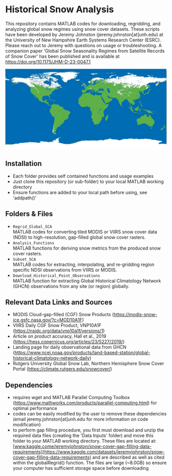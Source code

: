# Historical Snow Analysis

This repository contains MATLAB codes for downloading, regridding, and analyzing global snow regimes using snow cover datasets. These scripts have been developed by Jeremy Johnston (jeremy.johnston[at]unh.edu) at the University of New Hampshire Earth Systems Research Center (ESRC). Please reach out to Jeremy with questions on usage or troubleshooting.
A companion paper 'Global Snow Seasonality Regimes from Satellite Records of Snow Cover' has been published and is available at https://doi.org/10.1175/JHM-D-23-0047.1

![alt text](https://github.com/jjohns60/HistoricalSnowAnalysis/blob/main/SCAheader_image.jpg?raw=true)

## Installation

* Each folder provides self contained functions and usage examples
* Just clone this repository (or sub-folder) to your local MATLAB working directory
* Ensure functions are added to your local path before using, see 'addpath()'


## Folders & Files

* `Regrid_Global_SCA`
<br> MATLAB codes for converting tiled MODIS or VIIRS snow cover data (NDSI) to high-resolution, gap-filled global snow cover rasters.
* `Analysis_Functions`
<br> MATLAB functions for deriving snow metrics from the produced snow cover rasters.
* `Subset_SCA`
<br> MATLAB codes for extracting, interpolating, and re-gridding region specific NDSI observations from VIIRS or MODIS.
* `Download_Historical_Point_Observations`
<br> MATLAB function for extracting Global Historical Climatology Network (GHCN) observations from any site (or region) globally.


## Relevant Data Links and Sources

* MODIS Cloud-gap-filled (CGF) Snow Products (https://modis-snow-ice.gsfc.nasa.gov/?c=MOD10A1F)
* VIIRS Daily CGF Snow Product, VNP10A1F (https://nsidc.org/data/vnp10a1f/versions/1)
* Article on product accuracy, Hall et al., 2019 (https://hess.copernicus.org/articles/23/5227/2019/)
* Landing page for daily observational data from GHCN (https://www.ncei.noaa.gov/products/land-based-station/global-historical-climatology-network-daily)
* Rutgers University Global Snow Lab, Northern Hemisphere Snow Cover Portal (https://climate.rutgers.edu/snowcover/)

## Dependencies

* requires wget and MATLAB Parallel Computing Toolbox (https://www.mathworks.com/products/parallel-computing.html) for optimal performance
* codes can be easily modified by the user to remove these dependencies (email jeremy.johnston[at]unh.edu for more information on code modification)
* to perform gap filling procedure, you first must download and unzip the required data files (creating the 'Data Inputs' folder) and move this folder to your MATLAB working directory. These files are located at: [www.kaggle.come/jeremyjohnston/snow-cover-gap-filling-data-requirements](https://www.kaggle.com/datasets/jeremyjohnston/snow-cover-gap-filling-data-requirements) and are described as well as cited within the globalRegrid() function. The files are large (~8.0GB) so ensure your computer has sufficient storage space before downloading
